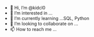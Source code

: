 - 👋 Hi, I’m @kidcl0
- 👀 I’m interested in ...
- 🌱 I’m currently learning ...SQL, Python
- 💞️ I’m looking to collaborate on ...
- 📫 How to reach me ...

<!---
kidcl0/kidcl0 is a ✨ special ✨ repository because its `README.md` (this file) appears on your GitHub profile.
You can click the Preview link to take a look at your changes.
--->
